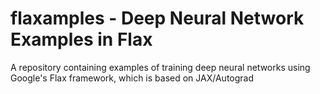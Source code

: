 # flaxamples - Deep Neural Network Examples in Flax

A repository containing examples of training deep neural networks using Google's Flax framework, which is based on JAX/Autograd
